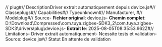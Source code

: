 // plug#// DescriptionDriver extrait automatiquement depuis device.js#// Classeplugs#// Capabilities#// Typeunknown#// Manufacturer, #// Modelplug#// Source- **Fichier original**: device.js- **Chemin complet**: D:\Download\Compressed\com.tuya.zigbee-SDK3_2\com.tuya.zigbee-SDK3\drivers\plug\device.js- **Extrait le**: 2025-08-05T08:35:53.962Z#// Limitations- Driver extrait automatiquement- Ncessite tests et validation- Source: device.js#// Statut En attente de validation